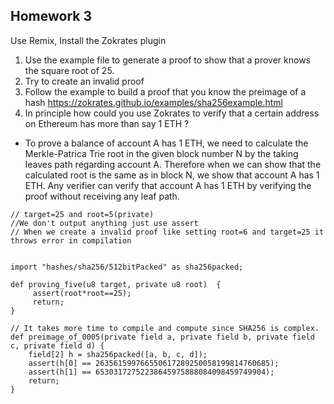 ## Homework 3

Use Remix, Install the Zokrates plugin

1. Use the example file to generate a proof to show that a prover knows the square root of 25.
2. Try to create an invalid proof
3. Follow the example to build a proof that you know the preimage of a hash
https://zokrates.github.io/examples/sha256example.html
4. In principle how could you use Zokrates to verify that a certain address on Ethereum has more than say 1 ETH ?
- To prove a balance of account A has 1 ETH, we need to calculate the Merkle-Patrica Trie root in the given block number N by the taking leaves path regarding account A.
  Therefore when we can show that the calculated root is the same as in block N, we show that account A has 1 ETH. Any verifier can verify that account A has 1 ETH by verifying the proof without receiving any leaf path.  
   
```
// target=25 and root=5(private)
//We don't output anything just use assert
// When we create a invalid proof like setting root=6 and target=25 it throws error in compilation


import "hashes/sha256/512bitPacked" as sha256packed;

def proving_five(u8 target, private u8 root)  {
     assert(root*root==25);
     return;
}

// It takes more time to compile and compute since SHA256 is complex.
def preimage_of_0005(private field a, private field b, private field c, private field d) {
    field[2] h = sha256packed([a, b, c, d]);
    assert(h[0] == 263561599766550617289250058199814760685);
    assert(h[1] == 65303172752238645975888084098459749904);
    return;
}

```
